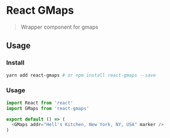 # React GMaps
> Wrapper component for gmaps

## Usage

### Install

``` bash
yarn add react-gmaps # or npm install react-gmaps --save
```

### Usage

``` js
import React from 'react'
import GMaps from 'react-gmaps'

export default () => (
  <GMaps addr="Hell's Kitchen, New York, NY, USA" marker />
)
```
